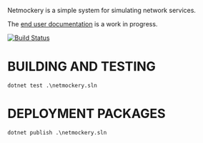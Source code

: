 Netmockery is a simple system for simulating network services.

The [end user documentation](netmockery/documentation.md) is a work in progress.

[![Build Status](https://travis-ci.org/codeape2/netmockery.svg?branch=master)](https://travis-ci.org/codeape2/netmockery)


BUILDING AND TESTING
====================


```
dotnet test .\netmockery.sln
```

DEPLOYMENT PACKAGES
===================

```
dotnet publish .\netmockery.sln
```